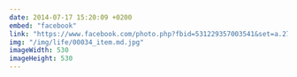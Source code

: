 ```yaml
---
date: 2014-07-17 15:20:09 +0200
embed: "facebook"
link: "https://www.facebook.com/photo.php?fbid=531229357003541&set=a.272256412900838.68734.100003494449349&type=3&theater"
img: "/img/life/00034_item.md.jpg"
imageWidth: 530
imageHeight: 530
---
```

